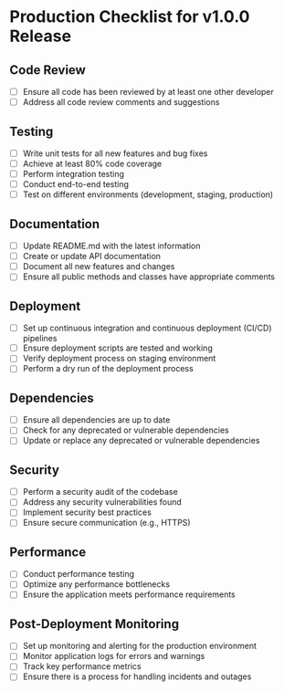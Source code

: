 # Production Checklist for v1.0.0 Release

## Code Review
- [ ] Ensure all code has been reviewed by at least one other developer
- [ ] Address all code review comments and suggestions

## Testing
- [ ] Write unit tests for all new features and bug fixes
- [ ] Achieve at least 80% code coverage
- [ ] Perform integration testing
- [ ] Conduct end-to-end testing
- [ ] Test on different environments (development, staging, production)

## Documentation
- [ ] Update README.md with the latest information
- [ ] Create or update API documentation
- [ ] Document all new features and changes
- [ ] Ensure all public methods and classes have appropriate comments

## Deployment
- [ ] Set up continuous integration and continuous deployment (CI/CD) pipelines
- [ ] Ensure deployment scripts are tested and working
- [ ] Verify deployment process on staging environment
- [ ] Perform a dry run of the deployment process

## Dependencies
- [ ] Ensure all dependencies are up to date
- [ ] Check for any deprecated or vulnerable dependencies
- [ ] Update or replace any deprecated or vulnerable dependencies

## Security
- [ ] Perform a security audit of the codebase
- [ ] Address any security vulnerabilities found
- [ ] Implement security best practices
- [ ] Ensure secure communication (e.g., HTTPS)

## Performance
- [ ] Conduct performance testing
- [ ] Optimize any performance bottlenecks
- [ ] Ensure the application meets performance requirements

## Post-Deployment Monitoring
- [ ] Set up monitoring and alerting for the production environment
- [ ] Monitor application logs for errors and warnings
- [ ] Track key performance metrics
- [ ] Ensure there is a process for handling incidents and outages
